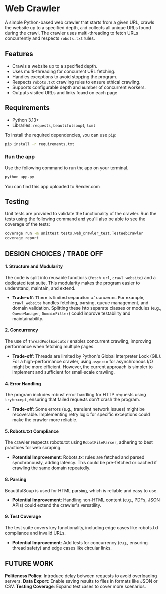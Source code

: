 # Web Crawler

A simple Python-based web crawler that starts from a given URL, crawls the website up to a specified depth, and collects all unique URLs found during the crawl. The crawler uses multi-threading to fetch URLs concurrently and respects `robots.txt` rules.

## Features
- Crawls a website up to a specified depth.
- Uses multi-threading for concurrent URL fetching.
- Handles exceptions to avoid stopping the program.
- Respects `robots.txt` crawling rules to ensure ethical crawling.
- Supports configurable depth and number of concurrent workers.
- Outputs visited URLs and links found on each page

## Requirements
- Python 3.13+
- Libraries: `requests`, `beautifulsoup4`, `lxml`

To install the required dependencies, you can use `pip`:

```bash
pip install -r requirements.txt
```

### Run the app
Use the following command to run the app on your terminal. 
```bash
python app.py 
```

You can find this app uploaded to Render.com

## Testing
Unit tests are provided to validate the functionality of the crawler. Run the tests using the following command and you'll also be able to see the coverage of the tests:
```bash
coverage run -m unittest tests.web_crawler_test.TestWebCrawler
coverage report
```



## DESIGN CHOICES / TRADE OFF

#### **1. Structure and Modularity**

The code is split into reusable functions (`fetch_url`, `crawl_website`) and a dedicated test suite. This modularity makes the program easier to understand, maintain, and extend.
- **Trade-off**: There is limited separation of concerns. For example, `crawl_website` handles fetching, parsing, queue management, and domain validation. Splitting these into separate classes or modules (e.g., `QueueManager`, `DomainFilter`) could improve testability and maintainability.

#### **2. Concurrency**

The use of `ThreadPoolExecutor` enables concurrent crawling, improving performance when fetching multiple pages.
- **Trade-off**: Threads are limited by Python's Global Interpreter Lock (GIL). For a high-performance crawler, using `asyncio` for asynchronous I/O might be more efficient. However, the current approach is simpler to implement and sufficient for small-scale crawling.


#### **4. Error Handling**

The program includes robust error handling for HTTP requests using `try`/`except`, ensuring that failed requests don't crash the program.
- **Trade-off**: Some errors (e.g., transient network issues) might be recoverable. Implementing retry logic for specific exceptions could make the crawler more reliable.

#### **5. Robots.txt Compliance**

The crawler respects robots.txt using `RobotFileParser`, adhering to best practices for web scraping.
- **Potential Improvement**: Robots.txt rules are fetched and parsed synchronously, adding latency. This could be pre-fetched or cached if crawling the same domain repeatedly.

#### **8. Parsing**

 BeautifulSoup is used for HTML parsing, which is reliable and easy to use.
- **Potential Improvement**: Handling non-HTML content (e.g., PDFs, JSON APIs) could extend the crawler's versatility.

#### **9. Test Coverage**

 The test suite covers key functionality, including edge cases like robots.txt compliance and invalid URLs.
- **Potential Improvement**: Add tests for concurrency (e.g., ensuring thread safety) and edge cases like circular links.

## FUTURE WORK

**Politeness Policy**: Introduce delay between requests to avoid overloading servers.
**Data Export**: Enable saving results to files in formats like JSON or CSV.
**Testing Coverage**: Expand test cases to cover more scenarios.